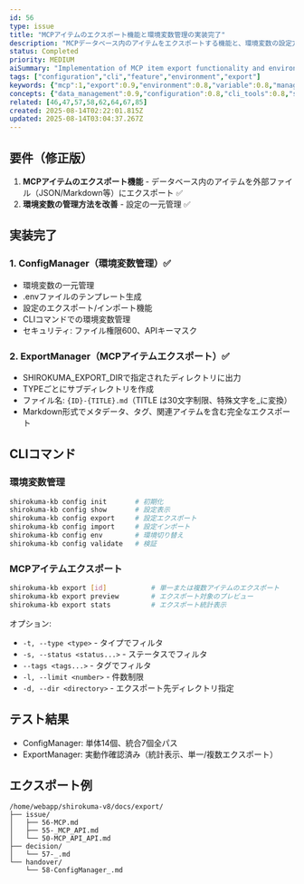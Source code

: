 ```yaml
---
id: 56
type: issue
title: "MCPアイテムのエクスポート機能と環境変数管理の実装完了"
description: "MCPデータベース内のアイテムをエクスポートする機能と、環境変数の設定方法を改善する"
status: Completed
priority: MEDIUM
aiSummary: "Implementation of MCP item export functionality and environment variable management system with CLI commands, security features, and comprehensive testing"
tags: ["configuration","cli","feature","environment","export"]
keywords: {"mcp":1,"export":0.9,"environment":0.8,"variable":0.8,"management":0.8}
concepts: {"data_management":0.9,"configuration":0.8,"cli_tools":0.8,"security":0.7,"file_system":0.7}
related: [46,47,57,58,62,64,67,85]
created: 2025-08-14T02:22:01.815Z
updated: 2025-08-14T03:04:37.267Z
---
```


## 要件（修正版）
1. **MCPアイテムのエクスポート機能** - データベース内のアイテムを外部ファイル（JSON/Markdown等）にエクスポート ✅
2. **環境変数の管理方法を改善** - 設定の一元管理 ✅

## 実装完了

### 1. ConfigManager（環境変数管理）✅
- 環境変数の一元管理
- .envファイルのテンプレート生成
- 設定のエクスポート/インポート機能
- CLIコマンドでの環境変数管理
- セキュリティ: ファイル権限600、APIキーマスク

### 2. ExportManager（MCPアイテムエクスポート）✅
- SHIROKUMA_EXPORT_DIRで指定されたディレクトリに出力
- TYPEごとにサブディレクトリを作成
- ファイル名: `{ID}-{TITLE}.md`（TITLE は30文字制限、特殊文字を_に変換）
- Markdown形式でメタデータ、タグ、関連アイテムを含む完全なエクスポート

## CLIコマンド

### 環境変数管理
```bash
shirokuma-kb config init       # 初期化
shirokuma-kb config show       # 設定表示
shirokuma-kb config export     # 設定エクスポート
shirokuma-kb config import     # 設定インポート
shirokuma-kb config env        # 環境切り替え
shirokuma-kb config validate   # 検証
```

### MCPアイテムエクスポート
```bash
shirokuma-kb export [id]           # 単一または複数アイテムのエクスポート
shirokuma-kb export preview        # エクスポート対象のプレビュー
shirokuma-kb export stats          # エクスポート統計表示
```

オプション:
- `-t, --type <type>` - タイプでフィルタ
- `-s, --status <status...>` - ステータスでフィルタ
- `--tags <tags...>` - タグでフィルタ
- `-l, --limit <number>` - 件数制限
- `-d, --dir <directory>` - エクスポート先ディレクトリ指定

## テスト結果
- ConfigManager: 単体14個、統合7個全パス
- ExportManager: 実動作確認済み（統計表示、単一/複数エクスポート）

## エクスポート例
```
/home/webapp/shirokuma-v8/docs/export/
├── issue/
│   ├── 56-MCP.md
│   ├── 55-_MCP_API.md
│   └── 50-MCP_API_API.md
├── decision/
│   └── 57-_.md
└── handover/
    └── 58-ConfigManager_.md
```